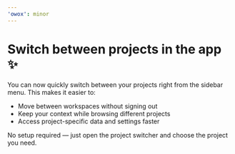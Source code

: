 ```yaml
---
'owox': minor
---
```


# Switch between projects in the app ✨

You can now quickly switch between your projects right from the sidebar menu. This makes it easier to:

- Move between workspaces without signing out
- Keep your context while browsing different projects
- Access project-specific data and settings faster

No setup required — just open the project switcher and choose the project you need.